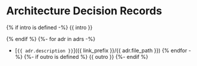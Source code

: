 # Architecture Decision Records

{% if intro is defined -%}
{{ intro }}

{% endif %}
{%- for adr in adrs -%}
* [`{{ adr.description }}`]({{ link_prefix }}/{{ adr.file_path }})
{% endfor -%}
{%- if outro is defined %}
{{ outro }}
{%- endif %}
